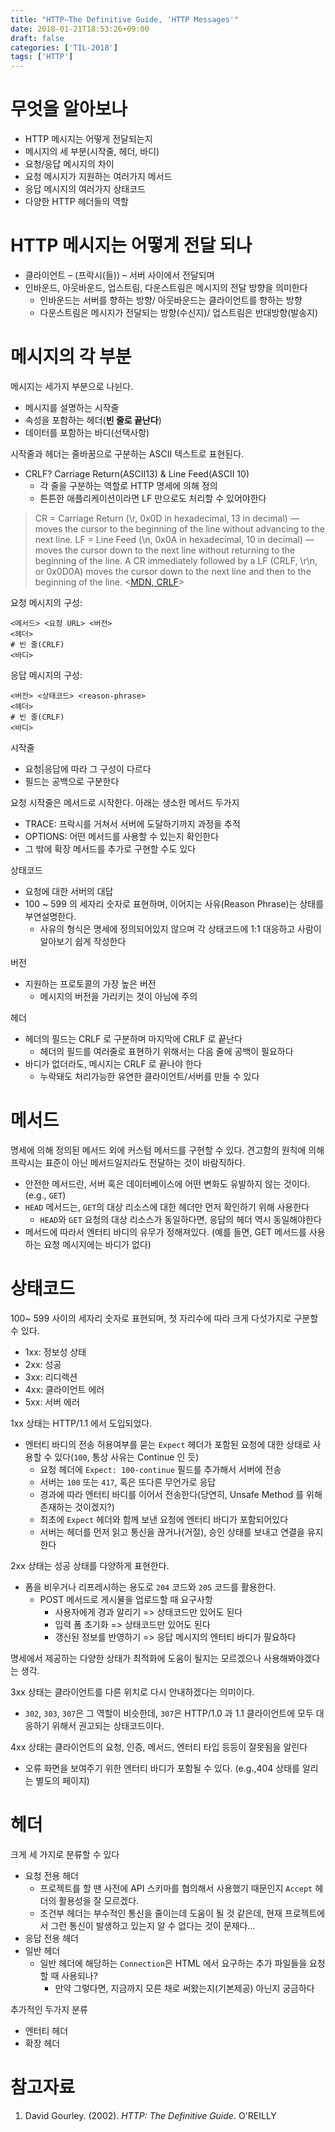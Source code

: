 ```yaml
---
title: "HTTP–The Definitive Guide, 'HTTP Messages'"
date: 2018-01-21T18:53:26+09:00
draft: false
categories: ['TIL-2018']
tags: ['HTTP']
---
```


# 무엇을 알아보나

* HTTP 메시지는 어떻게 전달되는지
* 메시지의 세 부분(시작줄, 헤더, 바디)
* 요청/응답 메시지의 차이
* 요청 메시지가 지원하는 여러가지 메서드
* 응답 메시지의 여러가지 상태코드
* 다양한 HTTP 헤더들의 역할

# HTTP 메시지는 어떻게 전달 되나

* 클라이언트 – (프락시(들)) – 서버 사이에서 전달되며
* 인바운드, 아웃바운드, 업스트림, 다운스트림은 메시지의 전달 방향을 의미한다
  * 인바운드는 서버를 향하는 방향/ 아웃바운드는 클라이언트를 향하는 방향
  * 다운스트림은 메시지가 전달되는 방향(수신지)/ 업스트림은 반대방향(발송지)

# 메시지의 각 부분

메시지는 세가지 부분으로 나뉜다.

* 메시지를 설명하는 시작줄
* 속성을 포함하는 헤더(**빈 줄로 끝난다**)
* 데이터를 포함하는 바디(선택사항)

시작줄과 헤더는 줄바꿈으로 구분하는 ASCII 텍스트로 표현된다.

* CRLF? Carriage Return(ASCII13) & Line Feed(ASCII 10)
  * 각 줄을 구분하는 역할로 HTTP 명세에 의해 정의
  * 튼튼한 애플리케이션이라면 LF 만으로도 처리할 수 있어야한다

> CR = Carriage Return (\r, 0x0D in hexadecimal, 13 in decimal) — moves the cursor to the beginning of the line without advancing to the next line.
> LF = Line Feed (\n, 0x0A in hexadecimal, 10 in decimal) — moves the cursor down to the next line without returning to the beginning of the line.
> A CR immediately followed by a LF (CRLF, \r\n, or 0x0D0A) moves the cursor down to the next line and then to the beginning of the line. <[MDN, CRLF](https://developer.mozilla.org/ko/docs/Glossary/CRLF)>

요청 메시지의 구성:

```shell
<메서드> <요청 URL> <버전>
<헤더>
# 빈 줄(CRLF)
<바디>
```

응답 메시지의 구성:

```shell
<버전> <상태코드> <reason-phrase>
<헤더>
# 빈 줄(CRLF)
<바디>
```

시작줄

* 요청|응답에 따라 그 구성이 다르다
* 필드는 공백으로 구분한다

요청 시작줄은 메서드로 시작한다. 아래는 생소한 메서드 두가지

* TRACE: 프락시를 거쳐서 서버에 도달하기까지 과정을 추적
* OPTIONS: 어떤 메서드를 사용할 수 있는지 확인한다
* 그 밖에 확장 메서드를 추가로 구현할 수도 있다

상태코드

* 요청에 대한 서버의 대답
* 100 ~ 599 의 세자리 숫자로 표현하며, 이어지는 사유(Reason Phrase)는 상태를 부연설명한다.
  * 사유의 형식은 명세에 정의되어있지 않으며 각 상태코드에 1:1 대응하고 사람이 알아보기 쉽게 작성한다

버전

* 지원하는 프로토콜의 가장 높은 버전
  * 메시지의 버전을 가리키는 것이 아님에 주의

헤더

* 헤더의 필드는 CRLF 로 구분하며 마지막에 CRLF 로 끝난다
  * 헤더의 필드를 여러줄로 표현하기 위해서는 다음 줄에 공백이 필요하다
* 바디가 없더라도, 메시지는 CRLF 로 끝나야 한다
  * 누락돼도 처리가능한 유연한 클라이언트/서버를 만들 수 있다

# 메서드

명세에 의해 정의된 메서드 외에 커스텀 메서드를 구현할 수 있다. 견고함의 원칙에 의해 프락시는 표준이 아닌 메서드일지라도 전달하는 것이 바람직하다.

* 안전한 메서드란, 서버 혹은 데이터베이스에 어떤 변화도 유발하지 않는 것이다. (e.g., `GET`)
* `HEAD` 메서드는, `GET`의 대상 리소스에 대한 헤더만 먼저 확인하기 위해 사용한다
  * `HEAD`와 `GET` 요청의 대상 리소스가 동일하다면, 응답의 헤더 역시 동일해야한다
* 메서드에 따라서 엔터티 바디의 유무가 정해져있다. (예를 들면, GET 메서드를 사용하는 요청 메시지에는 바디가 없다)

# 상태코드

100~ 599 사이의 세자리 숫자로 표현되며, 첫 자리수에 따라 크게 다섯가지로 구분할 수 있다.

* 1xx: 정보성 상태
* 2xx: 성공
* 3xx: 리디렉션
* 4xx: 클라이언트 에러
* 5xx: 서버 에러

1xx 상태는 HTTP/1.1 에서 도입되었다.

* 엔터티 바디의 전송 허용여부를 묻는 `Expect` 헤더가 포함된 요청에 대한 상태로 사용할 수 있다(`100`, 통상 사유는 Continue 인 듯)
  * 요청 헤더에 `Expect: 100-continue` 필드를 추가해서 서버에 전송
  * 서버는 `100` 또는 `417`, 혹은 또다른 무언가로 응답
  * 경과에 따라 엔터티 바디를 이어서 전송한다(당연히, Unsafe Method 를 위해 존재하는 것이겠지?)
  * 최초에 `Expect` 헤더와 함께 보낸 요청에 엔터티 바디가 포함되어있다
  * 서버는 헤더를 먼저 읽고 통신을 끊거나(거절), 승인 상태를 보내고 연결을 유지한다

2xx 상태는 성공 상태를 다양하게 표현한다.

* 폼을 비우거나 리프레시하는 용도로 `204` 코드와 `205` 코드를 활용한다.
  * POST 메서드로 게시물을 업로드할 때 요구사항
    * 사용자에게 경과 알리기 => 상태코드만 있어도 된다
    * 입력 폼 초기화 => 상태코드만 있어도 된다
    * 갱신된 정보를 반영하기 => 응답 메시지의 엔터티 바디가 필요하다

명세에서 제공하는 다양한 상태가 최적화에 도움이 될지는 모르겠으나 사용해봐야겠다는 생각.

3xx 상태는 클라이언트를 다른 위치로 다시 안내하겠다는 의미이다.

* `302`, `303`, `307`은 그 역할이 비슷한데, `307`은 HTTP/1.0 과 1.1 클라이언트에 모두 대응하기 위해서 권고되는 상태코드이다.

4xx 상태는 클라이언트의 요청, 인증, 메서드, 엔터티 타입 등등이 잘못됨을 알린다

* 오류 화면을 보여주기 위한 엔터티 바디가 포함될 수 있다. (e.g.,404 상태를 알리는 별도의 페이지)

# 헤더

크게 세 가지로 분류할 수 있다

* 요청 전용 헤더
  * 프로젝트를 할 땐 사전에 API 스키마를 협의해서 사용했기 때문인지 `Accept` 헤더의 활용성을 잘 모르겠다.
  * 조건부 헤더는 부수적인 통신을 줄이는데 도움이 될 것 같은데, 현재 프로젝트에서 그런 통신이 발생하고 있는지 알 수 없다는 것이 문제다...
* 응답 전용 헤더
* 일반 헤더
  * 일반 헤더에 해당하는 `Connection`은 HTML 에서 요구하는 추가 파일들을 요청할 때 사용되나?
    * 만약 그렇다면, 지금까지 모른 채로 써왔는지(기본제공) 아닌지 궁금하다

추가적인 두가지 분류

* 엔터티 헤더
* 확장 헤더

# 참고자료

1. David Gourley. (2002). _HTTP: The Definitive Guide_. O'REILLY

